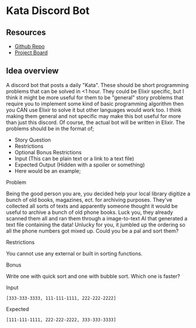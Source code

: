 # Kata Discord Bot

## Resources

- [Github Repo]()
- [Project Board](https://github.com/orgs/elixirlearners/projects/1)

## Idea overview

A discord bot that posts a daily "Kata". These should be short programming problems
that can be solved in <1 hour. They could be Elixir specific, but I think it might
be more useful for them to be "general" story problems that require you to implement
some kind of basic programming algorithm then you CAN use Elixir to solve it but other
languages would work too. I think making them general and not specific may make this
bot useful for more than just this discord. Of course, the actual bot will be written
in Elixir. The problems should be in the format of;

- Story Question
- Restrictions
- Optional Bonus Restrictions
- Input (This can be plain text or a link to a text file)
- Expected Output (Hidden with a spoiler or something)
- Here would be an example;

Problem

Being the good person you are, you decided help your local library digitize a bunch
of old books, magazines, ect. for archiving purposes. They've collected all sorts of
texts and apparently someone thought it would be useful to archive a bunch of old
phone books. Luck you, they already scanned them all and ran them through a
image-to-text AI that generated a text file containing the data! Unlucky for
you, it jumbled up the ordering so all the phone numbers got mixed up. Could
you be a pal and sort them?

Restrictions

You cannot use any external or built in sorting functions.

Bonus

Write one with quick sort and one with bubble sort. Which one is faster?

Input

`[333-333-3333, 111-111-1111, 222-222-2222]`

Expected

`[111-111-1111, 222-222-2222, 333-333-3333]`